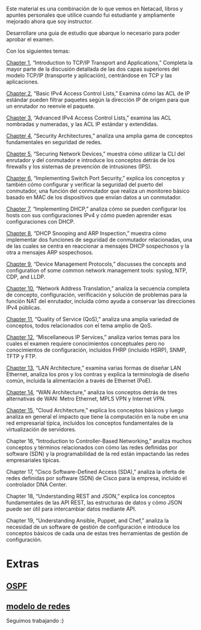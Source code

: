 Este material es una combinación de lo que vemos en Netacad, libros y apuntes personales que utilice cuando fui estudiante y ampliamente mejorado ahora que soy instructor.

Desarrollare una guia de estudio que abarque lo necesario para poder aprobar el examen.

Con los siguientes temas:

[Chapter 1](content/Charter-1.md), “Introduction to TCP/IP Transport and Applications,” Completa la mayor parte de la discusión detallada de las dos capas superiores del modelo TCP/IP (transporte y aplicación), centrándose en TCP y las aplicaciones.

[Chapter 2](content/Charter-2.md), “Basic IPv4 Access Control Lists,” Examina cómo las ACL de IP estándar pueden filtrar paquetes según la dirección IP de origen para que un enrutador no reenvíe el paquete.

[Chapter 3](content/Charter-3.md), “Advanced IPv4 Access Control Lists,” examina las ACL nombradas y numeradas, y las ACL IP estándar y extendidas.

[Chapter 4](content/Charter-4.md), “Security Architectures,” analiza una amplia gama de conceptos fundamentales en seguridad de redes.

[Chapter 5](content/Charter-5.md), “Securing Network Devices,” muestra cómo utilizar la CLI del enrutador y del conmutador e introduce los conceptos detrás de los firewalls y los sistemas de prevención de intrusiones (IPS).

[Chapter 6](content/Charter-6.md), “Implementing Switch Port Security,” explica los conceptos y también cómo configurar y verificar la seguridad del puerto del conmutador, una función del conmutador que realiza un monitoreo básico basado en MAC de los dispositivos que envían datos a un conmutador.

[Chapter 7](content/Charter-7.md), “Implementing DHCP,” analiza cómo se pueden configurar los hosts con sus configuraciones IPv4 y cómo pueden aprender esas configuraciones con DHCP. 

[Chapter 8](content/Charter-8.md), “DHCP Snooping and ARP Inspection,” muestra cómo implementar dos funciones de seguridad de conmutador relacionadas, una de las cuales se centra en reaccionar a mensajes DHCP sospechosos y la otra a mensajes ARP sospechosos.

[Chapter 9](content/Charter-9.md), “Device Management Protocols,” discusses the concepts and configuration of some common network management tools: syslog, NTP, CDP, and LLDP. 

[Chapter 10](content/Charter-10.md), “Network Address Translation,” analiza la secuencia completa de concepto, configuración, verificación y solución de problemas para la función NAT del enrutador, incluida cómo ayuda a conservar las direcciones IPv4 públicas.

[Chapter 11](content/Charter-11.md), “Quality of Service (QoS),” analiza una amplia variedad de conceptos, todos relacionados con el tema amplio de QoS.

[Chapter 12](content/Charter-12.md), “Miscellaneous IP Services,” analiza varios temas para los cuales el examen requiere conocimientos conceptuales pero no conocimientos de configuración, incluidos FHRP (incluido HSRP), SNMP, TFTP y FTP.

[Chapter 13](content/Charter-13.md), “LAN Architecture,” examina varias formas de diseñar LAN Ethernet, analiza los pros y los contras y explica la terminología de diseño común, incluida la alimentación a través de Ethernet (PoE).

[Chapter 14](content/Charter-14.md), “WAN Architecture,” analiza los conceptos detrás de tres alternativas de WAN: Metro Ethernet, MPLS VPN y Internet VPN. 

[Chapter 15](content/Charter-15.md), “Cloud Architecture,” explica los conceptos básicos y luego analiza en general el impacto que tiene la computación en la nube en una red empresarial típica, incluidos los conceptos fundamentales de la virtualización de servidores.

Chapter 16, “Introduction to Controller-Based Networking,” analiza muchos conceptos y términos relacionados con cómo las redes definidas por software (SDN) y la programabilidad de la red están impactando las redes empresariales típicas.

Chapter 17, “Cisco Software-Defined Access (SDA),” analiza la oferta de redes definidas por software (SDN) de Cisco para la empresa, incluido el controlador DNA Center.

Chapter 18, “Understanding REST and JSON,” explica los conceptos fundamentales de las API REST, las estructuras de datos y cómo JSON puede ser útil para intercambiar datos mediante API.

Chapter 19, “Understanding Ansible, Puppet, and Chef,” analiza la necesidad de un software de gestión de configuración e introduce los conceptos básicos de cada una de estas tres herramientas de gestión de configuración.

# Extras

## [OSPF](extras/OSPF.md)
## [modelo de redes](extras/Networking_Model.md)

Seguimos trabajando :)